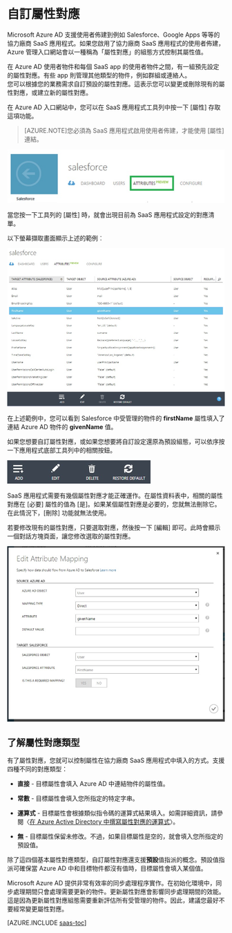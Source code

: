 <properties
	pageTitle="自訂屬性對應"
	description="了解 Azure Active Directory 中 SaaS 應用程式有哪些屬性對應，以及如何修改屬性對應來應付業務需求。"
	services="active-directory"
	documentationCenter=""
	authors="markusvi"
	manager="swadhwa"
	editor=""/>

<tags
	ms.service="active-directory"
	ms.workload="identity"
	ms.tgt_pltfrm="na"
	ms.devlang="na"
	ms.topic="article"
	ms.date="07/27/2015"
	ms.author="markusvi"/>


# 自訂屬性對應


Microsoft Azure AD 支援使用者佈建到例如 Salesforce、Google Apps 等等的協力廠商 SaaS 應用程式。如果您啟用了協力廠商 SaaS 應用程式的使用者佈建，Azure 管理入口網站會以一種稱為「屬性對應」的組態方式控制其屬性值。

在 Azure AD 使用者物件和每個 SaaS app 的使用者物件之間，有一組預先設定的屬性對應。有些 app 則管理其他類型的物件，例如群組或連絡人。<br>您可以根據您的業務需求自訂預設的屬性對應。這表示您可以變更或刪除現有的屬性對應，或建立新的屬性對應。

在 Azure AD 入口網站中，您可以在 SaaS 應用程式工具列中按一下 [屬性] 存取這項功能。

> [AZURE.NOTE]您必須為 SaaS 應用程式啟用使用者佈建，才能使用 [屬性] 連結。


![Salesforce][1]


當您按一下工具列的 [屬性] 時，就會出現目前為 SaaS 應用程式設定的對應清單。

以下螢幕擷取畫面顯示上述的範例︰



![Salesforce][2]


在上述範例中，您可以看到 Salesforce 中受管理的物件的 **firstName** 屬性填入了連結 Azure AD 物件的 **givenName** 值。

如果您想要自訂屬性對應，或如果您想要將自訂設定還原為預設組態，可以依序按一下應用程式底部工具列中的相關按鈕。


![Salesforce][3]


SaaS 應用程式需要有幾個屬性對應才能正確運作。在屬性資料表中，相關的屬性對應在 [必要] 屬性的值為 [是]。如果某個屬性對應是必要的，您就無法刪除它。在此情況下，[刪除] 功能就無法使用。

若要修改現有的屬性對應，只要選取對應，然後按一下 [編輯] 即可。此時會顯示一個對話方塊頁面，讓您修改選取的屬性對應。


![編輯屬性對應][4]



## 了解屬性對應類型


有了屬性對應，您就可以控制屬性在協力廠商 SaaS 應用程式中填入的方式。支援四種不同的對應類型：

- **直接** - 目標屬性會填入 Azure AD 中連結物件的屬性值。


- **常數** - 目標屬性會填入您所指定的特定字串。


- **運算式** - 目標屬性會根據類似指令碼的運算式結果填入。如需詳細資訊，請參閱〈[在 Azure Active Directory 中撰寫屬性對應的運算式](active-directory-saas-writing-expressions-for-attribute-mappings.md)〉。


- **無** - 目標屬性保留未修改。不過，如果目標屬性是空的，就會填入您所指定的預設值。



除了這四個基本屬性對應類型，自訂屬性對應還支援**預設**值指派的概念。預設值指派可確保當 Azure AD 中和目標物件都沒有值時，目標屬性會填入某個值。

Microsoft Azure AD 提供非常有效率的同步處理程序實作。在初始化環境中，同步處理期間只會處理需要更新的物件。更新屬性對應會影響同步處理期間的效能。這是因為更新屬性對應組態需要重新評估所有受管理的物件。因此，建議您最好不要經常變更屬性對應。



[AZURE.INCLUDE [saas-toc](../../includes/active-directory-saas-toc.md)]

<!--Image references-->
[1]: ./media/active-directory-saas-customizing-attribute-mappings/ic765497.png
[2]: ./media/active-directory-saas-customizing-attribute-mappings/ic775419.png
[3]: ./media/active-directory-saas-customizing-attribute-mappings/ic775420.png
[4]: ./media/active-directory-saas-customizing-attribute-mappings/ic775421.png

<!---HONumber=August15_HO6-->